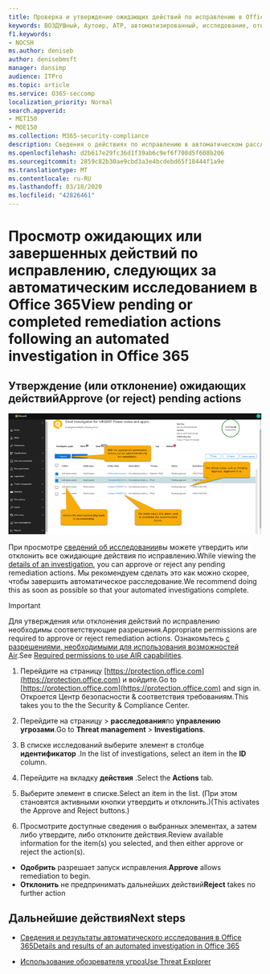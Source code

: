 ```yaml
---
title: Проверка и утверждение ожидающих действий по исправлению в Office 365 автоматизированное исследование и ответ
keywords: ВОЗДУШный, Аутоир, ATP, автоматизированный, исследование, ответ, исправление, угрозы, усовершенствованный, угроза, защита
f1.keywords:
- NOCSH
ms.author: deniseb
author: denisebmsft
manager: dansimp
audience: ITPro
ms.topic: article
ms.service: O365-seccomp
localization_priority: Normal
search.appverid:
- MET150
- MOE150
ms.collection: M365-security-compliance
description: Сведения о действиях по исправлению в автоматическом расследовании и возможностях реагирования в Office 365 Advanced Threat Protection Plan 2.
ms.openlocfilehash: d2b617e29fc36d1f39ab6c9ef6f708d5f608b206
ms.sourcegitcommit: 2859c82b30ae9cbd3a3e4bcdebd65f18444f1a9e
ms.translationtype: MT
ms.contentlocale: ru-RU
ms.lasthandoff: 03/18/2020
ms.locfileid: "42826461"
---
```

# <a name="view-pending-or-completed-remediation-actions-following-an-automated-investigation-in-office-365"></a><span data-ttu-id="be246-104">Просмотр ожидающих или завершенных действий по исправлению, следующих за автоматическим исследованием в Office 365</span><span class="sxs-lookup"><span data-stu-id="be246-104">View pending or completed remediation actions following an automated investigation in Office 365</span></span>

## <a name="approve-or-reject-pending-actions"></a><span data-ttu-id="be246-105">Утверждение (или отклонение) ожидающих действий</span><span class="sxs-lookup"><span data-stu-id="be246-105">Approve (or reject) pending actions</span></span>

![Страница "действия по расследованию воздуха"](../../media/air-investigationactionspage.png)

<span data-ttu-id="be246-107">При просмотре [сведений об исследовании](air-view-investigation-results.md)вы можете утвердить или отклонить все ожидающие действия по исправлению.</span><span class="sxs-lookup"><span data-stu-id="be246-107">While viewing the [details of an investigation](air-view-investigation-results.md), you can approve or reject any pending remediation actions.</span></span> <span data-ttu-id="be246-108">Мы рекомендуем сделать это как можно скорее, чтобы завершить автоматическое расследование.</span><span class="sxs-lookup"><span data-stu-id="be246-108">We recommend doing this as soon as possible so that your automated investigations complete.</span></span>

> [!IMPORTANT]
> <span data-ttu-id="be246-109">Для утверждения или отклонения действий по исправлению необходимы соответствующие разрешения.</span><span class="sxs-lookup"><span data-stu-id="be246-109">Appropriate permissions are required to approve or reject remediation actions.</span></span> <span data-ttu-id="be246-110">Ознакомьтесь [с разрешениями, необходимыми для использования возможностей Air](office-365-air.md#required-permissions-to-use-air-capabilities).</span><span class="sxs-lookup"><span data-stu-id="be246-110">See [Required permissions to use AIR capabilities](office-365-air.md#required-permissions-to-use-air-capabilities).</span></span>

1. <span data-ttu-id="be246-111">Перейдите на страницу [https://protection.office.com](https://protection.office.com) и войдите.</span><span class="sxs-lookup"><span data-stu-id="be246-111">Go to [https://protection.office.com](https://protection.office.com) and sign in.</span></span> <span data-ttu-id="be246-112">Откроется Центр безопасности & соответствия требованиям.</span><span class="sxs-lookup"><span data-stu-id="be246-112">This takes you to the the Security & Compliance Center.</span></span>

2. <span data-ttu-id="be246-113">Перейдите на страницу > **расследования**по **управлению угрозами**.</span><span class="sxs-lookup"><span data-stu-id="be246-113">Go to **Threat management** > **Investigations**.</span></span>

3. <span data-ttu-id="be246-114">В списке исследований выберите элемент в столбце **идентификатор** .</span><span class="sxs-lookup"><span data-stu-id="be246-114">In the list of investigations, select an item in the **ID** column.</span></span> 

4. <span data-ttu-id="be246-115">Перейдите на вкладку **действия** .</span><span class="sxs-lookup"><span data-stu-id="be246-115">Select the **Actions** tab.</span></span>

5. <span data-ttu-id="be246-116">Выберите элемент в списке.</span><span class="sxs-lookup"><span data-stu-id="be246-116">Select an item in the list.</span></span> <span data-ttu-id="be246-117">(При этом становятся активными кнопки утвердить и отклонить.)</span><span class="sxs-lookup"><span data-stu-id="be246-117">(This activates the Approve and Reject buttons.)</span></span>

6. <span data-ttu-id="be246-118">Просмотрите доступные сведения о выбранных элементах, а затем либо утвердите, либо отклоните действия.</span><span class="sxs-lookup"><span data-stu-id="be246-118">Review available information for the item(s) you selected, and then either approve or reject the action(s).</span></span> 
 - <span data-ttu-id="be246-119">**Одобрить** разрешает запуск исправления.</span><span class="sxs-lookup"><span data-stu-id="be246-119">**Approve** allows remediation to begin.</span></span>
 - <span data-ttu-id="be246-120">**Отклонить** не предпринимать дальнейших действий</span><span class="sxs-lookup"><span data-stu-id="be246-120">**Reject** takes no further action</span></span>

## <a name="next-steps"></a><span data-ttu-id="be246-121">Дальнейшие действия</span><span class="sxs-lookup"><span data-stu-id="be246-121">Next steps</span></span>

- [<span data-ttu-id="be246-122">Сведения и результаты автоматического исследования в Office 365</span><span class="sxs-lookup"><span data-stu-id="be246-122">Details and results of an automated investigation in Office 365</span></span>](air-view-investigation-results.md)

- [<span data-ttu-id="be246-123">Использование обозревателя угроз</span><span class="sxs-lookup"><span data-stu-id="be246-123">Use Threat Explorer</span></span>](threat-explorer.md)